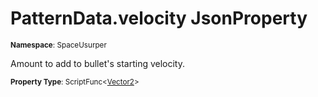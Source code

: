 # PatternData.velocity JsonProperty

<small>**Namespace**: SpaceUsurper</small>

Amount to add to bullet's starting velocity.

<small>**Property Type**: ScriptFunc&lt;[Vector2](https://docs.unity3d.com/ScriptReference/Vector2.html)&gt;</small>

